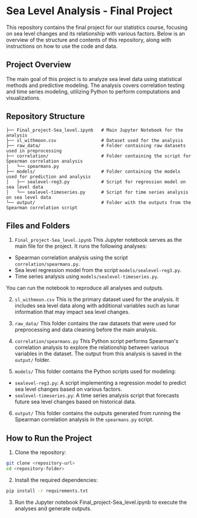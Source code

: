 <h1>Sea Level Analysis - Final Project</h1>
This repository contains the final project for our statistics course, focusing on sea level changes and its relationship with various factors. Below is an overview of the structure and contents of this repository, along with instructions on how to use the code and data.

<h2>Project Overview</h2>
The main goal of this project is to analyze sea level data using statistical methods and predictive modeling. The analysis covers correlation testing and time series modeling, utilizing Python to perform computations and visualizations.

<h2>Repository Structure</h2>

```
├── Final_project-Sea_level.ipynb   # Main Jupyter Notebook for the analysis
├── sl_withmoon.csv                 # Dataset used for the analysis
├── raw_data/                       # Folder containing raw datasets used in preprocessing
├── correlation/                    # Folder containing the script for Spearman correlation analysis
│   └── spearmans.py
├── models/                         # Folder containing the models used for prediction and analysis
│   ├── sealevel-reg3.py            # Script for regression model on sea level data
│   └── sealevel-timeseries.py      # Script for time series analysis on sea level data
└── output/                         # Folder with the outputs from the Spearman correlation script
```

<h2>Files and Folders</h2>

1. `Final_project-Sea_level.ipynb`
This Jupyter notebook serves as the main file for the project. It runs the following analyses:

* Spearman correlation analysis using the script `correlation/spearmans.py`.
* Sea level regression model from the script `models/sealevel-reg3.py`.
* Time series analysis using `models/sealevel-timeseries.py`.

You can run the notebook to reproduce all analyses and outputs.

2. `sl_withmoon.csv`
This is the primary dataset used for the analysis. It includes sea level data along with additional variables such as lunar information that may impact sea level changes.

3. `raw_data/`
This folder contains the raw datasets that were used for preprocessing and data cleaning before the main analysis.

4. `correlation/spearmans.py`
This Python script performs Spearman's correlation analysis to explore the relationship between various variables in the dataset. The output from this analysis is saved in the `output/` folder.

5. `models/`
This folder contains the Python scripts used for modeling:

* `sealevel-reg3.py`: A script implementing a regression model to predict sea level changes based on various factors.
* `sealevel-timeseries.py`: A time series analysis script that forecasts future sea level changes based on historical data.
6. `output/`
This folder contains the outputs generated from running the Spearman correlation analysis in the `spearmans.py` script.

<h2>How to Run the Project</h2>

1. Clone the repository:
```bash
git clone <repository-url>
cd <repository-folder>
```
2. Install the required dependencies:
```bash
pip install -r requirements.txt
```
3. Run the Jupyter notebook Final_project-Sea_level.ipynb to execute the analyses and generate outputs.
